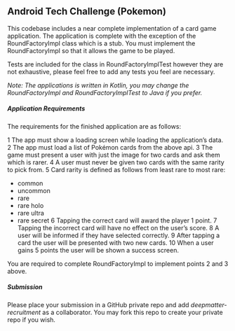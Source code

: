 Android Tech Challenge (Pokemon)
------

This codebase includes a near complete implementation of a card game application. The application is complete with the exception of the RoundFactoryImpl class which is a stub. You must implement the RoundFactoryImpl so that it allows the game to be played.

Tests are included for the class in RoundFactoryImplTest however they are not exhaustive, please feel free to add any tests you feel are necessary. 

_Note: The applications is written in Kotlin, you may change the RoundFactoryImpl and RoundFactoryImplTest to Java if you prefer._

##### Application Requirements

The requirements for the finished application are as follows:

1 The app must show a loading screen while loading the application’s data.
2 The app must load a list of Pokémon cards from the above api.
3 The game must present a user with just the image for two cards and ask them which is rarer.
4 A user must never be given two cards with the same rarity to pick from.
5 Card rarity is defined as follows from least rare to most rare:
  * common
  * uncommon
  * rare
  * rare holo
  * rare ultra
  * rare secret
6 Tapping the correct card will award the player 1 point.
7 Tapping the incorrect card will have no effect on the user’s score.
8 A user will be informed if they have selected correctly.
9 After tapping a card the user will be presented with two new cards.
10 When a user gains 5 points the user will be shown a success screen.

You are required to complete RoundFactoryImpl to implement points 2 and 3 above.

##### Submission

Please place your submission in a GitHub private repo and add _deepmatter-recruitment_ as a collaborator. You may fork this repo to create your private repo if you wish.
